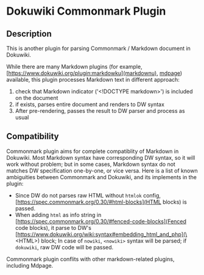 Dokuwiki Commonmark Plugin
===========================

## Description
This is another plugin for parsing Commonmark / Markdown document in Dokuwiki.

While there are many Markdown plugins (for example, [https://www.dokuwiki.org/plugin:markdowku](markdownu), [mdpage](https://www.dokuwiki.org/plugin:mdpage)) available, this plugin processes Markdown text in different approach:

1. check that Markdown indicator ('\<!DOCTYPE markdown\>') is included on the document
2. if exists, parses entire document and renders to DW syntax
3. After pre-rendering, passes the result to DW parser and process as usual

## Compatibility
Commonmark plugin aims for complete compatiblity of Markdown in Dokuwiki. Most Markdown syntax have corresponding DW syntax, so it will work without problem; but in some cases, Markdown syntax do not matches DW specification one-by-one, or vice versa. Here is a list of known ambiguities between Commonmark and Dokuwiki, and its implements in the plugin:

- Since DW do not parses raw HTML without `htmlok` config, [https://spec.commonmark.org/0.30/#html-blocks](HTML blocks) is passed.
- When adding `html` as info string in [https://spec.commonmark.org/0.30/#fenced-code-blocks](Fenced code blocks), it parse to DW's [https://www.dokuwiki.org/wiki:syntax#embedding_html_and_php](\<HTML\>) block; In case of `nowiki`, `<nowiki>` syntax will be parsed; if `dokuwiki`, raw DW code will be passed.

Commonmark plugin conflits with other markdown-related plugins, including Mdpage.